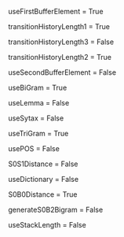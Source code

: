 useFirstBufferElement = True

transitionHistoryLength1 = True

transitionHistoryLength3 = False

transitionHistoryLength2 = True

useSecondBufferElement = False

useBiGram = True

useLemma = False

useSytax = False

useTriGram = True

usePOS = False

S0S1Distance = False

useDictionary = False

S0B0Distance = True

generateS0B2Bigram = False

useStackLength = False

